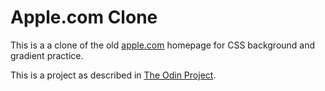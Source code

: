 # Apple.com Clone
This is a a clone of the old [apple.com](http://web.archive.org/web/20140301004610/http://www.apple.com/) homepage for CSS background and gradient practice.

This is a project as described in [The Odin Project](http://www.theodinproject.com/courses/html5-and-css3/lessons/building-with-backgrounds-and-gradients).


